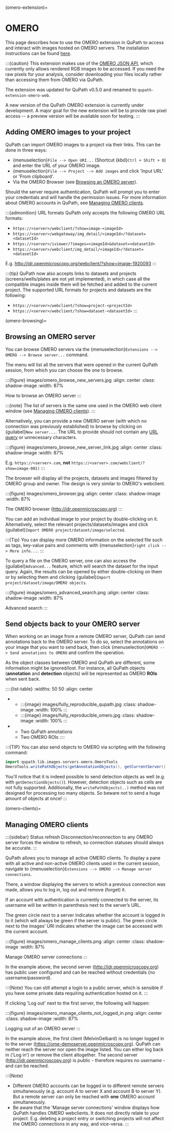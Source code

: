 (omero-extension)=
# OMERO

This page describes how to use the OMERO extension in QuPath to access and interact with images hosted on OMERO servers. The installation instructions can be found [here](https://github.com/qupath/qupath-extension-omero-web).

:::{caution}
This extension makes use of the [OMERO JSON API](https://docs.openmicroscopy.org/omero/5.6.0/developers/json-api.html), which currently only allows rendered RGB images to be accessed.
If you need the raw pixels for your analysis, consider downloading your files locally rather than accessing them from OMERO via QuPath.

The extension was updated for QuPath v0.5.0 and renamed to `qupath-extension-omero-web`.

A new version of the QuPath OMERO extension is currently under development.
A major goal for the new extension will be to provide raw pixel access -- a preview version will be available soon for testing.
:::


## Adding OMERO images to your project

QuPath can import OMERO images to a project via their links. This can be done in three ways:

- {menuselection}`File --> Open URI...` (Shortcut {kbd}`Ctrl + Shift + O`) and enter the URL of your OMERO image.
- {menuselection}`File --> Project --> Add images` and click 'Input URL' or 'From clipboard'.
- Via the OMERO Browser (see [Browsing an OMERO server](omero-browsing)).

Should the server require authentication, QuPath will prompt you to enter your credentials and will handle the permission issues. For more information about OMERO accounts in QuPath, see [Managing OMERO clients](omero-clients).

:::{admonition} URL formats
QuPath only accepts the following OMERO URL formats:

- `https://<server>/webclient/?show=image-<imageId>`
- `https://<server>/webgateway/img_detail/<imageId>/?dataset=<datasetId>`
- `https://<server>/iviewer/?images=<imageId>&dataset=<datasetId>`
- `https://<server>/webclient/img_detail/<imageId>/?dataset= <datasetId>`

E.g. <http://idr.openmicroscopy.org/webclient/?show=image-1920093>
:::

:::{tip}
QuPath now also accepts links to datasets and projects (screens/wells/plates are not yet implemented), in which case all the compatible images inside them will be fetched and added to the current project.
The supported URL formats for projects and datasets are the following:

- `https://<server>/webclient/?show=project-<projectId>`
- `https://<server>/webclient/?show=dataset-<datasetId>`
:::

(omero-browsing)=
## Browsing an OMERO server

You can browse OMERO servers via the {menuselection}`Extensions --> OMERO --> Browse server...` command.

The menu will list all the servers that were opened in the current QuPath session, from which you can choose the one to browse.

:::{figure} images/omero_browse_new_servers.jpg
:align: center
:class: shadow-image
:width: 87%

How to browse an OMERO server
:::

:::{note}
The list of servers is the same one used in the OMERO web client window (see [Managing OMERO clients](omero-clients)).
:::

Alternatively, you can provide a new OMERO server (with which no connection was previously established) to browse by clicking on {guilabel}`New server...`.
The URL to provide should not contain any [URL query](https://en.wikipedia.org/wiki/Query_string) or unnecessary characters.

:::{figure} images/omero_browse_new_server_link.jpg
:align: center
:class: shadow-image
:width: 87%

E.g. `https://<server>.com`, **not** `https://<server>.com/webclient/?show=image-001)`
:::

The browser will display all the projects, datasets and images filtered by OMERO group and owner. The design is very similar to OMERO's webclient.

:::{figure} images/omero_browser.jpg
:align: center
:class: shadow-image
:width: 87%

The OMERO browser (<http://idr.openmicroscopy.org>)
:::

You can add an individual image to your project by double-clicking on it.
Alternatively, select the relevant projects/datasets/images and click {guilabel}`Import OMERO project/dataset/image/selected`.

:::{Tip}
You can display more OMERO information on the selected file such as tags, key-value pairs and comments with {menuselection}`right click --> More info...`.
:::

To query a file on the OMERO server, one can also access the {guilabel}`Advanced...` feature, which will search the dataset for the input query.
Again, the results can be opened by either double-clicking on them or by selecting them and clicking {guilabel}`Import project/dataset/image/OMERO objects`.

:::{figure} images/omero_advanced_search.png
:align: center
:class: shadow-image
:width: 87%

Advanced search
:::

## Send objects back to your OMERO server

When working on an image from a remote OMERO server, QuPath can send annotations back to the OMERO server. To do so, select the annotations on your image that you want to send back, then click {menuselection}`OMERO --> Send annotations to OMERO` and confirm the operation.

As the object classes between OMERO and QuPath are different, some information might be ignored/lost. For instance, all QuPath objects (**annotation** and **detection** objects) will be represented as OMERO **ROIs** when sent back.

::::{list-table}
:widths: 50 50
:align: center

* - :::{image} images/fully_reproducible_qupath.jpg
    :class: shadow-image
    :width: 100%
    :::
  - :::{image} images/fully_reproducible_omero.jpg
    :class: shadow-image
    :width: 100%
    :::
* - Two QuPath annotations
  - Two OMERO ROIs
::::

:::{TIP}
You can also send objects to OMERO via scripting with the following command:

```groovy
import qupath.lib.images.servers.omero.OmeroTools
OmeroTools.writePathObjects(getAnnotationObjects(), getCurrentServer())
```

You'll notice that it is indeed possible to send detection objects as well (e.g. with `getDetectionObjects()`). However, detection objects such as cells are not fully supported.
Additionally, the `writePathObjects(..)` method was not designed for processing too many objects. So beware not to send a huge amount of objects at once!
:::

(omero-clients)=
## Managing OMERO clients

:::{sidebar} Status refresh
Disconnection/reconnection to any OMERO server forces the window to refresh, so connection statuses should always be accurate.
:::

QuPath allows you to manage all active OMERO clients.
To display a pane with all active and non-active OMERO clients used in the current session, navigate to {menuselection}`Extensions --> OMERO --> Manage server connections`.

There, a window displaying the servers to which a previous connection was made, allows you to log in, log out and remove (forget) it.

If an account with authentication is currently connected to the server, its username will be written in parenthesis next to the server’s URL.

The green circle next to a server indicates whether the account is logged in to it (which will always be green if the server is public). The green circle next to the images’ URI indicates whether the image can be accessed with the current account.

:::{figure} images/omero_manage_clients.png
:align: center
:class: shadow-image
:width: 87%

Manage OMERO server connections
:::

In the example above, the second server (<http://idr.openmicroscopy.org>) has public user configured and can be reached without credentials (no username/password).

:::{Note}
You can still attempt a login to a public server, which is sensible if you have some private data requiring authentication hosted on it.
:::

If clicking 'Log out' next to the first server, the following will happen:

:::{figure} images/omero_manage_clients_not_logged_in.png
:align: center
:class: shadow-image
:width: 87%

Logging out of an OMERO server
:::

In the example above, the first client (MelvinGelbard) is no longer logged in to the server (<https://ome-demoserver.openmicroscopy.org>). QuPath can neither reach the server nor open the image listed. You can either log back in ('Log in') or remove the client altogether.
The second server (<http://idr.openmicroscopy.org>) is public - therefore requires no username - and can be reached.

:::{Note}
- Different OMERO accounts can be logged in to different remote servers simultaneously (e.g. account A to server X and account B to server Y). But a remote server can only be reached with **one** OMERO account simultaneously.
- Be aware that the 'Manage server connections' window displays how QuPath handles OMERO webclients. It does not directly relate to your project. E.g. deleting a project entry or switching projects will not affect the OMERO connections in any way, and vice-versa.
:::
